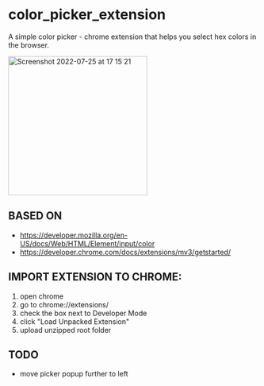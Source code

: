 # color_picker_extension
A simple color picker - chrome extension that helps you select hex colors in the browser. 

<img width="280" alt="Screenshot 2022-07-25 at 17 15 21" src="https://user-images.githubusercontent.com/17910114/180813810-4bc12aa8-1113-499b-abe9-6ef36bd24513.png">

## BASED ON 
- https://developer.mozilla.org/en-US/docs/Web/HTML/Element/input/color
- https://developer.chrome.com/docs/extensions/mv3/getstarted/

## IMPORT EXTENSION TO CHROME:

1. open chrome
2. go to chrome://extensions/
3. check the box next to Developer Mode
4. click "Load Unpacked Extension"
5. upload unzipped root folder

## TODO
- move picker popup further to left
